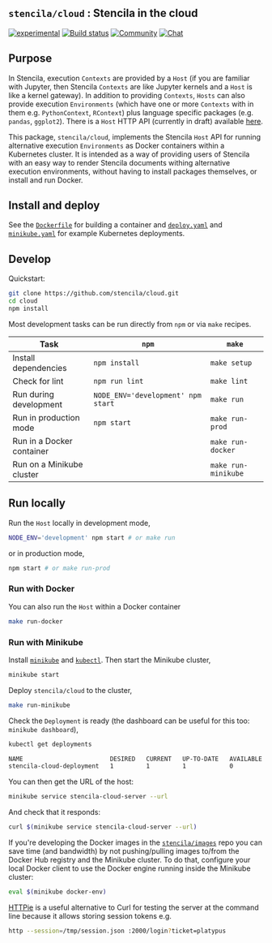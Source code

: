 ## `stencila/cloud` : Stencila in the cloud

[![experimental](https://img.shields.io/badge/stability-experimental-orange.svg)](http://github.com/badges/stability-badges)
[![Build status](https://travis-ci.org/stencila/cloud.svg?branch=master)](https://travis-ci.org/stencila/cloud)
[![Community](https://img.shields.io/badge/join-community-green.svg)](https://community.stenci.la)
[![Chat](https://badges.gitter.im/stencila/stencila.svg)](https://gitter.im/stencila/stencila)

## Purpose

In Stencila, execution `Contexts` are provided by a `Host` (if you are familiar with Jupyter, then Stencila `Contexts` are like Jupyter kernels and a `Host` is like a kernel gateway). In addition to providing `Contexts`, `Hosts` can also provide execution `Environments` (which have one or more `Contexts` with in them e.g. `PythonContext`, `RContext`) plus language specific packages (e.g. `pandas`, `ggplot2`). There is a `Host` HTTP API (currently in draft) available [here](https://stencila.github.io/specs/host.html).

This package, `stencila/cloud`, implements the Stencila `Host` API for running alternative execution `Environments` as Docker containers within a Kubernetes cluster. It is intended as a way of providing users of Stencila with an easy way to render Stencila documents withing alternative execution environments, without having to install packages themselves, or install and run Docker.

## Install and deploy

See the [`Dockerfile`](Dockerfile) for building a container and [`deploy.yaml`](deploy.yaml) and [`minikube.yaml`](minikube.yaml) for example Kubernetes deployments.

## Develop

Quickstart:

```sh
git clone https://github.com/stencila/cloud.git
cd cloud
npm install
```

Most development tasks can be run directly from `npm` or via `make` recipes.


Task                       | `npm`                                | `make`          |
---------------------------|--------------------------------------|-----------------|
Install dependencies       | `npm install`                        | `make setup`
Check for lint             | `npm run lint`                       | `make lint`
Run during development     | `NODE_ENV='development' npm start`   | `make run`
Run in production mode     | `npm start`                          | `make run-prod`
Run in a Docker container  |                                      | `make run-docker`
Run on a Minikube cluster  |                                      | `make run-minikube`


## Run locally

Run the `Host` locally in development mode,

```bash
NODE_ENV='development' npm start # or make run
```

or in production mode,

```bash
npm start # or make run-prod
```

### Run with Docker

You can also run the `Host` within a Docker container

```bash
make run-docker
```

### Run with Minikube

Install [`minikube`](https://kubernetes.io/docs/tasks/tools/install-minikube/) and [`kubectl`](https://kubernetes.io/docs/tasks/tools/install-kubectl/). Then start the Minikube cluster,

```bash
minikube start
```

Deploy `stencila/cloud` to the cluster,

```bash
make run-minikube
```

Check the `Deployment` is ready (the dashboard can be useful for this too: `minikube dashboard`),

```bash
kubectl get deployments

NAME                        DESIRED   CURRENT   UP-TO-DATE   AVAILABLE   AGE
stencila-cloud-deployment   1         1         1            0           1d
```

You can then get the URL of the host:

```bash
minikube service stencila-cloud-server --url
```

And check that it responds:

```bash
curl $(minikube service stencila-cloud-server --url)
```

If you're developing the Docker images in the [`stencila/images`](http://github.com/stencila/images) repo you can save time (and bandwidth) by not pushing/pulling images to/from the Docker Hub registry and the Minikube cluster. To do that, configure your local Docker client to use the Docker engine running inside the Minikube cluster:

```bash
eval $(minikube docker-env)
```

[HTTPie](https://httpie.org/) is a useful alternative to Curl for testing the server at the command line because it allows storing session tokens e.g.

```bash
http --session=/tmp/session.json :2000/login?ticket=platypus
```